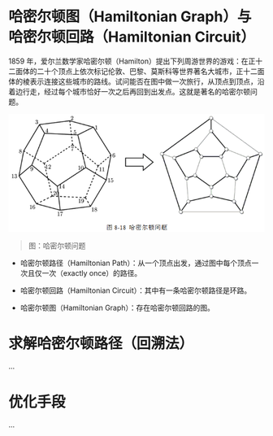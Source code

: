 # 哈密尔顿图（Hamiltonian Graph）与哈密尔顿回路（Hamiltonian Circuit）

1859 年，爱尔兰数学家哈密尔顿（Hamilton）提出下列周游世界的游戏：在正十二面体的二十个顶点上依次标记伦敦、巴黎、莫斯科等世界著名大城市，正十二面体的棱表示连接这些城市的路线。试问能否在图中做一次旅行，从顶点到顶点，沿着边行走，经过每个城市恰好一次之后再回到出发点。这就是著名的哈密尔顿问题。

![1-HamiltonProblem][1-HamiltonProblem]

> 图：哈密尔顿问题

- 哈密尔顿路径（Hamiltonian Path）：从一个顶点出发，通过图中每个顶点一次且仅一次（exactly once）的路径。

- 哈密尔顿回路（Hamiltonian Circuit）：其中有一条哈密尔顿路径是环路。

- 哈密尔顿图（Hamiltonian Graph）：存在哈密尔顿回路的图。

# 求解哈密尔顿路径（回溯法）

...

# 优化手段

...

[1-HamiltonProblem]: ../../images/DataStructuresAndAlgorithms-HamiltonianCircuitAndGraph-1-HamiltonProblem.png

<!-- EOF -->